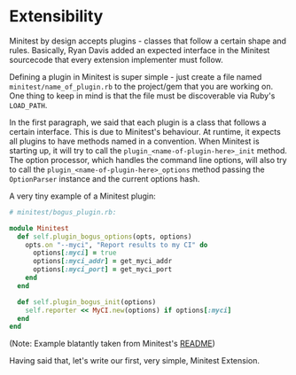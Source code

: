 # Extensibility

Minitest by design accepts plugins - classes that follow a certain shape and
rules. Basically, Ryan Davis added an expected interface in the Minitest
sourcecode that every extension implementer must follow.

Defining a plugin in Minitest is super simple - just create a file named
`minitest/name_of_plugin.rb` to the project/gem that you are working on. One
thing to keep in mind is that the file must be discoverable via Ruby's
`LOAD_PATH`.

In the first paragraph, we said that each plugin is a class that follows a
certain interface. This is due to Minitest's behaviour. At runtime, it expects
all plugins to have methods named in a convention. When Minitest is starting up,
it will try to call the `plugin_<name-of-plugin-here>_init` method. The option
processor, which handles the command line options, will also try to call the
```plugin_<name-of-plugin-here>_options``` method passing the `OptionParser`
instance and the current options hash.

A very tiny example of a Minitest plugin:

```ruby
# minitest/bogus_plugin.rb:

module Minitest
  def self.plugin_bogus_options(opts, options)
    opts.on "--myci", "Report results to my CI" do
      options[:myci] = true
      options[:myci_addr] = get_myci_addr
      options[:myci_port] = get_myci_port
    end
  end

  def self.plugin_bogus_init(options)
    self.reporter << MyCI.new(options) if options[:myci]
  end
end
```

(Note: Example blatantly taken from Minitest's
[README](https://github.com/seattlerb/minitest#writing-extensions))

Having said that, let's write our first, very simple, Minitest Extension.
